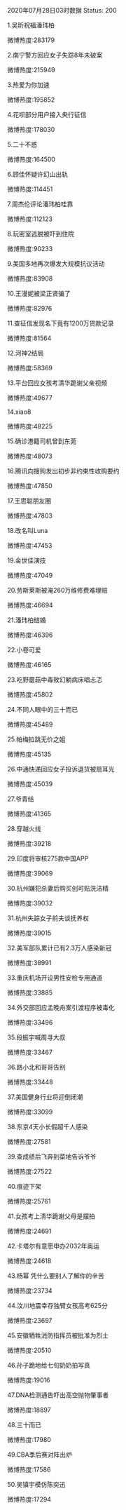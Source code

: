 2020年07月28日03时数据
Status: 200

1.吴昕祝福潘玮柏

微博热度:283179

2.南宁警方回应女子失踪8年未破案

微博热度:215949

3.热爱为你加速

微博热度:195852

4.花呗部分用户接入央行征信

微博热度:178030

5.二十不惑

微博热度:164500

6.顾佳怀疑许幻山出轨

微博热度:114451

7.周杰伦评论潘玮柏哇靠

微博热度:112123

8.玩密室逃脱被吓到住院

微博热度:90233

9.美国多地再次爆发大规模抗议活动

微博热度:83908

10.王漫妮被梁正贤骗了

微博热度:82976

11.查征信发现名下竟有1200万贷款记录

微博热度:81564

12.河神2结局

微博热度:58369

13.平台回应女孩考清华跪谢父亲视频

微博热度:49677

14.xiao8

微博热度:48225

15.确诊港籍司机曾到东莞

微博热度:48073

16.腾讯向搜狗发出初步非约束性收购要约

微博热度:47850

17.王思聪朋友圈

微博热度:47803

18.改名叫Luna

微博热度:47453

19.金世佳演技

微博热度:47049

20.劳斯莱斯被淹260万维修费难理赔

微博热度:46694

21.潘玮柏结婚

微博热度:46396

22.小卷可爱

微博热度:46165

23.吃野蘑菇中毒致幻躺病床唱忐忑

微博热度:45802

24.不同人眼中的三十而已

微博热度:45489

25.帕梅拉跳无价之姐

微博热度:45135

26.中通快递回应女子投诉退货被扇耳光

微博热度:45039

27.爷青结

微博热度:41365

28.穿越火线

微博热度:39218

29.印度将审核275款中国APP

微博热度:39069

30.杭州嫌犯杀妻后购买创可贴洗洁精

微博热度:39032

31.杭州失踪女子前夫谈抚养权

微博热度:39015

32.美军部队累计已有2.3万人感染新冠

微博热度:38991

33.重庆机场开设男性安检专用通道

微博热度:33885

34.外交部回应孟晚舟案引渡程序被毒化

微博热度:33496

35.段振宇喊周寻大叔

微博热度:33467

36.路小北和哥哥告别

微博热度:33448

37.美国健身行业将迎倒闭潮

微博热度:33099

38.东京4天小长假超千人感染

微博热度:27581

39.查成绩后飞奔到菜地告诉爷爷

微博热度:27522

40.痕迹下架

微博热度:25761

41.女孩考上清华跪谢父母是摆拍

微博热度:24691

42.卡塔尔有意愿申办2032年奥运

微博热度:24618

43.杨幂 凭什么要别人了解你的辛苦

微博热度:23734

44.汶川地震幸存独臂女孩高考625分

微博热度:23697

45.安徽牺牲消防指挥员被批准为烈士

微博热度:20510

46.孙子跪地给七旬奶奶拍写真

微博热度:19016

47.DNA检测通告吓出高空抛物肇事者

微博热度:18897

48.三十而已

微博热度:17980

49.CBA季后赛对阵出炉

微博热度:17586

50.吴镇宇模仿陈奕迅

微博热度:17294

